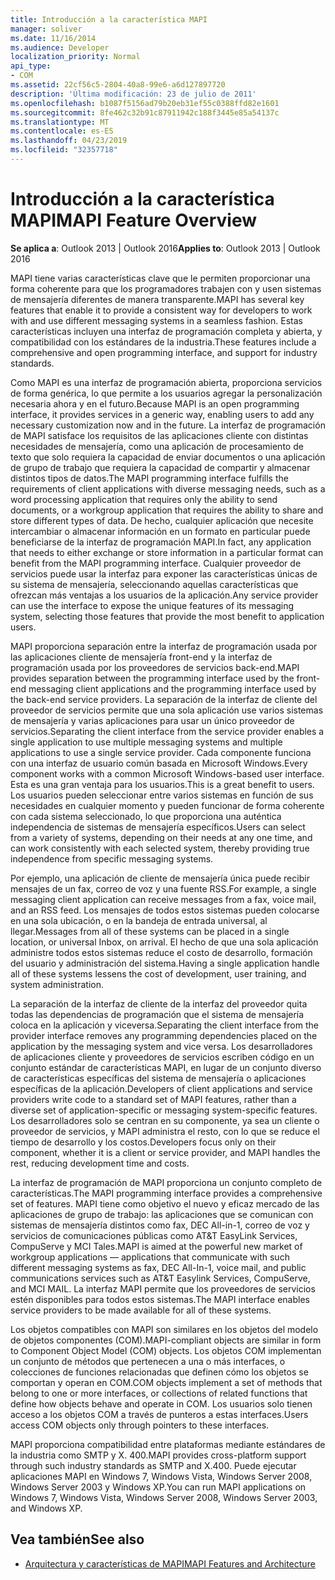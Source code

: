 ```yaml
---
title: Introducción a la característica MAPI
manager: soliver
ms.date: 11/16/2014
ms.audience: Developer
localization_priority: Normal
api_type:
- COM
ms.assetid: 22cf56c5-2804-40a8-99e6-a6d127897720
description: 'Última modificación: 23 de julio de 2011'
ms.openlocfilehash: b1087f5156ad79b20eb31ef55c0388ffd82e1601
ms.sourcegitcommit: 8fe462c32b91c87911942c188f3445e85a54137c
ms.translationtype: MT
ms.contentlocale: es-ES
ms.lasthandoff: 04/23/2019
ms.locfileid: "32357718"
---
```

# <a name="mapi-feature-overview"></a><span data-ttu-id="f6aba-103">Introducción a la característica MAPI</span><span class="sxs-lookup"><span data-stu-id="f6aba-103">MAPI Feature Overview</span></span>
 
<span data-ttu-id="f6aba-104">**Se aplica a**: Outlook 2013 | Outlook 2016</span><span class="sxs-lookup"><span data-stu-id="f6aba-104">**Applies to**: Outlook 2013 | Outlook 2016</span></span> 
  
<span data-ttu-id="f6aba-105">MAPI tiene varias características clave que le permiten proporcionar una forma coherente para que los programadores trabajen con y usen sistemas de mensajería diferentes de manera transparente.</span><span class="sxs-lookup"><span data-stu-id="f6aba-105">MAPI has several key features that enable it to provide a consistent way for developers to work with and use different messaging systems in a seamless fashion.</span></span> <span data-ttu-id="f6aba-106">Estas características incluyen una interfaz de programación completa y abierta, y compatibilidad con los estándares de la industria.</span><span class="sxs-lookup"><span data-stu-id="f6aba-106">These features include a comprehensive and open programming interface, and support for industry standards.</span></span> 
  
<span data-ttu-id="f6aba-107">Como MAPI es una interfaz de programación abierta, proporciona servicios de forma genérica, lo que permite a los usuarios agregar la personalización necesaria ahora y en el futuro.</span><span class="sxs-lookup"><span data-stu-id="f6aba-107">Because MAPI is an open programming interface, it provides services in a generic way, enabling users to add any necessary customization now and in the future.</span></span> <span data-ttu-id="f6aba-108">La interfaz de programación de MAPI satisface los requisitos de las aplicaciones cliente con distintas necesidades de mensajería, como una aplicación de procesamiento de texto que solo requiera la capacidad de enviar documentos o una aplicación de grupo de trabajo que requiera la capacidad de compartir y almacenar distintos tipos de datos.</span><span class="sxs-lookup"><span data-stu-id="f6aba-108">The MAPI programming interface fulfills the requirements of client applications with diverse messaging needs, such as a word processing application that requires only the ability to send documents, or a workgroup application that requires the ability to share and store different types of data.</span></span> <span data-ttu-id="f6aba-109">De hecho, cualquier aplicación que necesite intercambiar o almacenar información en un formato en particular puede beneficiarse de la interfaz de programación MAPI.</span><span class="sxs-lookup"><span data-stu-id="f6aba-109">In fact, any application that needs to either exchange or store information in a particular format can benefit from the MAPI programming interface.</span></span> <span data-ttu-id="f6aba-110">Cualquier proveedor de servicios puede usar la interfaz para exponer las características únicas de su sistema de mensajería, seleccionando aquellas características que ofrezcan más ventajas a los usuarios de la aplicación.</span><span class="sxs-lookup"><span data-stu-id="f6aba-110">Any service provider can use the interface to expose the unique features of its messaging system, selecting those features that provide the most benefit to application users.</span></span>
  
<span data-ttu-id="f6aba-111">MAPI proporciona separación entre la interfaz de programación usada por las aplicaciones cliente de mensajería front-end y la interfaz de programación usada por los proveedores de servicios back-end.</span><span class="sxs-lookup"><span data-stu-id="f6aba-111">MAPI provides separation between the programming interface used by the front-end messaging client applications and the programming interface used by the back-end service providers.</span></span> <span data-ttu-id="f6aba-112">La separación de la interfaz de cliente del proveedor de servicios permite que una sola aplicación use varios sistemas de mensajería y varias aplicaciones para usar un único proveedor de servicios.</span><span class="sxs-lookup"><span data-stu-id="f6aba-112">Separating the client interface from the service provider enables a single application to use multiple messaging systems and multiple applications to use a single service provider.</span></span> <span data-ttu-id="f6aba-113">Cada componente funciona con una interfaz de usuario común basada en Microsoft Windows.</span><span class="sxs-lookup"><span data-stu-id="f6aba-113">Every component works with a common Microsoft Windows-based user interface.</span></span> <span data-ttu-id="f6aba-114">Esta es una gran ventaja para los usuarios.</span><span class="sxs-lookup"><span data-stu-id="f6aba-114">This is a great benefit to users.</span></span> <span data-ttu-id="f6aba-115">Los usuarios pueden seleccionar entre varios sistemas en función de sus necesidades en cualquier momento y pueden funcionar de forma coherente con cada sistema seleccionado, lo que proporciona una auténtica independencia de sistemas de mensajería específicos.</span><span class="sxs-lookup"><span data-stu-id="f6aba-115">Users can select from a variety of systems, depending on their needs at any one time, and can work consistently with each selected system, thereby providing true independence from specific messaging systems.</span></span> 
  
<span data-ttu-id="f6aba-116">Por ejemplo, una aplicación de cliente de mensajería única puede recibir mensajes de un fax, correo de voz y una fuente RSS.</span><span class="sxs-lookup"><span data-stu-id="f6aba-116">For example, a single messaging client application can receive messages from a fax, voice mail, and an RSS feed.</span></span> <span data-ttu-id="f6aba-117">Los mensajes de todos estos sistemas pueden colocarse en una sola ubicación, o en la bandeja de entrada universal, al llegar.</span><span class="sxs-lookup"><span data-stu-id="f6aba-117">Messages from all of these systems can be placed in a single location, or universal Inbox, on arrival.</span></span> <span data-ttu-id="f6aba-118">El hecho de que una sola aplicación administre todos estos sistemas reduce el costo de desarrollo, formación del usuario y administración del sistema.</span><span class="sxs-lookup"><span data-stu-id="f6aba-118">Having a single application handle all of these systems lessens the cost of development, user training, and system administration.</span></span> 
  
<span data-ttu-id="f6aba-119">La separación de la interfaz de cliente de la interfaz del proveedor quita todas las dependencias de programación que el sistema de mensajería coloca en la aplicación y viceversa.</span><span class="sxs-lookup"><span data-stu-id="f6aba-119">Separating the client interface from the provider interface removes any programming dependencies placed on the application by the messaging system and vice versa.</span></span> <span data-ttu-id="f6aba-120">Los desarrolladores de aplicaciones cliente y proveedores de servicios escriben código en un conjunto estándar de características MAPI, en lugar de un conjunto diverso de características específicas del sistema de mensajería o aplicaciones específicas de la aplicación.</span><span class="sxs-lookup"><span data-stu-id="f6aba-120">Developers of client applications and service providers write code to a standard set of MAPI features, rather than a diverse set of application-specific or messaging system-specific features.</span></span> <span data-ttu-id="f6aba-121">Los desarrolladores solo se centran en su componente, ya sea un cliente o proveedor de servicios, y MAPI administra el resto, con lo que se reduce el tiempo de desarrollo y los costos.</span><span class="sxs-lookup"><span data-stu-id="f6aba-121">Developers focus only on their component, whether it is a client or service provider, and MAPI handles the rest, reducing development time and costs.</span></span>
  
<span data-ttu-id="f6aba-122">La interfaz de programación de MAPI proporciona un conjunto completo de características.</span><span class="sxs-lookup"><span data-stu-id="f6aba-122">The MAPI programming interface provides a comprehensive set of features.</span></span> <span data-ttu-id="f6aba-123">MAPI tiene como objetivo el nuevo y eficaz mercado de las aplicaciones de grupo de trabajo: las aplicaciones que se comunican con sistemas de mensajería distintos como fax, DEC All-in-1, correo de voz y servicios de comunicaciones públicas como AT&T EasyLink Services, CompuServe y MCI Tales.</span><span class="sxs-lookup"><span data-stu-id="f6aba-123">MAPI is aimed at the powerful new market of workgroup applications — applications that communicate with such different messaging systems as fax, DEC All-In-1, voice mail, and public communications services such as AT&T Easylink Services, CompuServe, and MCI MAIL.</span></span> <span data-ttu-id="f6aba-124">La interfaz MAPI permite que los proveedores de servicios estén disponibles para todos estos sistemas.</span><span class="sxs-lookup"><span data-stu-id="f6aba-124">The MAPI interface enables service providers to be made available for all of these systems.</span></span> 
  
<span data-ttu-id="f6aba-125">Los objetos compatibles con MAPI son similares en los objetos del modelo de objetos componentes (COM).</span><span class="sxs-lookup"><span data-stu-id="f6aba-125">MAPI-compliant objects are similar in form to Component Object Model (COM) objects.</span></span> <span data-ttu-id="f6aba-126">Los objetos COM implementan un conjunto de métodos que pertenecen a una o más interfaces, o colecciones de funciones relacionadas que definen cómo los objetos se comportan y operan en COM.</span><span class="sxs-lookup"><span data-stu-id="f6aba-126">COM objects implement a set of methods that belong to one or more interfaces, or collections of related functions that define how objects behave and operate in COM.</span></span> <span data-ttu-id="f6aba-127">Los usuarios solo tienen acceso a los objetos COM a través de punteros a estas interfaces.</span><span class="sxs-lookup"><span data-stu-id="f6aba-127">Users access COM objects only through pointers to these interfaces.</span></span>
  
<span data-ttu-id="f6aba-128">MAPI proporciona compatibilidad entre plataformas mediante estándares de la industria como SMTP y X. 400.</span><span class="sxs-lookup"><span data-stu-id="f6aba-128">MAPI provides cross-platform support through such industry standards as SMTP and X.400.</span></span> <span data-ttu-id="f6aba-129">Puede ejecutar aplicaciones MAPI en Windows 7, Windows Vista, Windows Server 2008, Windows Server 2003 y Windows XP.</span><span class="sxs-lookup"><span data-stu-id="f6aba-129">You can run MAPI applications on Windows 7, Windows Vista, Windows Server 2008, Windows Server 2003, and Windows XP.</span></span> 
  
## <a name="see-also"></a><span data-ttu-id="f6aba-130">Vea también</span><span class="sxs-lookup"><span data-stu-id="f6aba-130">See also</span></span>

- [<span data-ttu-id="f6aba-131">Arquitectura y características de MAPI</span><span class="sxs-lookup"><span data-stu-id="f6aba-131">MAPI Features and Architecture</span></span>](mapi-features-and-architecture.md)

